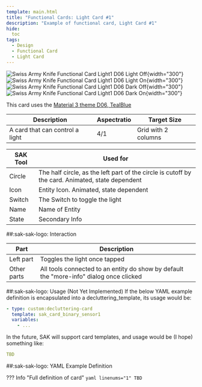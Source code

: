 ```yaml
---
template: main.html
title: "Functional Cards: Light Card #1"
description: "Example of functional card, Light Card #1"
hide:
  toc
tags:
  - Design
  - Functional Card
  - Light Card
---
```

<!-- GT/GL -->

![Swiss Army Knife Functional Card Light1 D06 Light Off](../assets/screenshots/sak-functional-card-12-light1-theme-d06-light-off.png){width="300"}
![Swiss Army Knife Functional Card Light1 D06 Light On](../assets/screenshots/sak-functional-card-12-light1-theme-d06-light-on.png){width="300"}
<br>![Swiss Army Knife Functional Card Light1 D06 Dark Off](../assets/screenshots/sak-functional-card-12-light1-theme-d06-dark-off.png){width="300"}
![Swiss Army Knife Functional Card Light1 D06 Dark On](../assets/screenshots/sak-functional-card-12-light1-theme-d06-dark-on.png){width="300"}

This card uses the [Material 3 theme D06, TealBlue][ham3-d06-url]

| Description| Aspectratio| Target Size |
|-|-|-|
| A card that can control a light| 4/1 | Grid with 2 columns |

| SAK Tool| Used for |
|-|-|
| Circle | The half circle, as the left part of the circle is cutoff by the card. Animated, state dependent|
| Icon | Entity Icon. Animated, state dependent|
| Switch | The Switch to toggle the light|
| Name | Name of Entity|
| State | Secondary Info|

##:sak-sak-logo: Interaction

| Part | Description|
|-|-|
| Left part | Toggles the light once tapped|
| Other parts | All tools connected to an entity do show by default the "more-info" dialog once clicked |

##:sak-sak-logo: Usage (Not Yet Implemented)
If the below YAML example definition is encapsulated into a decluttering_template, its usage would be:

```yaml linenums="1"
- type: custom:decluttering-card
  template: sak_card_binary_sensor1
  variables:
    - ...
```

In the future, SAK will support card templates, and usage would be (I hope) something like:


```yaml linenums="1"
TBD
```

##:sak-sak-logo: YAML Example Definition

??? Info "Full definition of card"
    ```yaml linenums="1"
        TBD
    ```
<!-- Image references -->

<!--- Internal References... --->
[Swiss Army Knife Tutorial 02]: ../tutorials/10-step-tutorial-02-intro.md

<!--- External References... --->
[ham3-d06-url]: https://material3-themes-manual.amoebelabs.com/examples/material3-example-theme-d06-tealblue/
